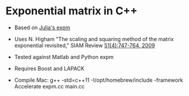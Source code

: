 # Exponential matrix in C++
* Based on [Julia's expm](https://github.com/JuliaLang/julia/blob/d386e40c17d43b79fc89d3e579fc04547241787c/base/linalg/dense.jl#L395-L422)
* Uses N. Higham "The scaling and squaring method of the matrix exponential revisited," SIAM Review [51(4):747-764, 2009](http://dx.doi.org/10.1137/090768539)

* Tested against Matlab and Python expm
* Requires Boost and LAPACK
* Compile Mac: g++ -std=c++11 -I/opt/homebrew/include -framework Accelerate expm.cc main.cc


